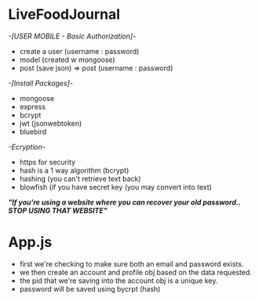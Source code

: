 # LiveFoodJournal



*-[USER MOBILE - Basic Authorization]-*
- create a user (username : password)
- model (created w mongoose)
- post (save json) => post (username : password)



*-[Install Packages]-*
- mongoose
- express
- bcrypt
- jwt (jsonwebtoken)
- bluebird



*-Ecryption-*
- https for security
- hash is a 1 way algorithm (bcrypt)
- hashing (you can't retrieve text back)
- blowfish (if you have secret key (you may convert into text)



***"If you're using a website where you can recover your old password.. STOP USING THAT WEBSITE"***



# App.js

- first we're checking to make sure both an email and password exists.
- we then create an account and profile obj based on the data requested.
- the pid that we're saving into the account obj is a unique key.
- password will be saved using bycrpt (hash)
